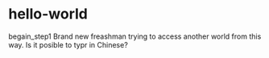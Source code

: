 # hello-world
begain_step1
Brand new freashman trying to access another world from this way.
Is it posible to typr in Chinese?
